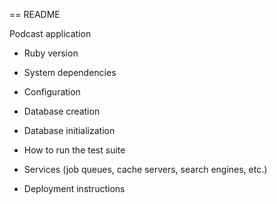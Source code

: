 == README

Podcast application 

* Ruby version

* System dependencies

* Configuration

* Database creation

* Database initialization

* How to run the test suite

* Services (job queues, cache servers, search engines, etc.)

* Deployment instructions
